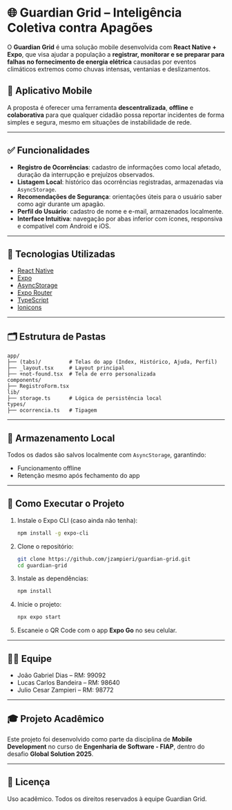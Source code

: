 # 🌐 Guardian Grid – Inteligência Coletiva contra Apagões

O **Guardian Grid** é uma solução mobile desenvolvida com **React Native + Expo**, que visa ajudar a população a **registrar, monitorar e se preparar para falhas no fornecimento de energia elétrica** causadas por eventos climáticos extremos como chuvas intensas, ventanias e deslizamentos.

## 📱 Aplicativo Mobile

A proposta é oferecer uma ferramenta **descentralizada**, **offline** e **colaborativa** para que qualquer cidadão possa reportar incidentes de forma simples e segura, mesmo em situações de instabilidade de rede.

---

## ✅ Funcionalidades

- **Registro de Ocorrências**: cadastro de informações como local afetado, duração da interrupção e prejuízos observados.
- **Listagem Local**: histórico das ocorrências registradas, armazenadas via `AsyncStorage`.
- **Recomendações de Segurança**: orientações úteis para o usuário saber como agir durante um apagão.
- **Perfil do Usuário**: cadastro de nome e e-mail, armazenados localmente.
- **Interface Intuitiva**: navegação por abas inferior com ícones, responsiva e compatível com Android e iOS.

---

## 🧱 Tecnologias Utilizadas

- [React Native](https://reactnative.dev/)
- [Expo](https://expo.dev/)
- [AsyncStorage](https://react-native-async-storage.github.io/async-storage/)
- [Expo Router](https://expo.github.io/router/)
- [TypeScript](https://www.typescriptlang.org/)
- [Ionicons](https://icons.expo.fyi/)

---

## 🗂️ Estrutura de Pastas

```
app/
├── (tabs)/         # Telas do app (Index, Histórico, Ajuda, Perfil)
├── _layout.tsx     # Layout principal
├── +not-found.tsx  # Tela de erro personalizada
components/
├── RegistroForm.tsx
lib/
├── storage.ts      # Lógica de persistência local
types/
├── ocorrencia.ts   # Tipagem
```

---

## 💾 Armazenamento Local

Todos os dados são salvos localmente com `AsyncStorage`, garantindo:
- Funcionamento offline
- Retenção mesmo após fechamento do app

---

## 🧪 Como Executar o Projeto

1. Instale o Expo CLI (caso ainda não tenha):
   ```bash
   npm install -g expo-cli
   ```

2. Clone o repositório:
   ```bash
   git clone https://github.com/jzampieri/guardian-grid.git
   cd guardian-grid
   ```

3. Instale as dependências:
   ```bash
   npm install
   ```

4. Inicie o projeto:
   ```bash
   npx expo start
   ```

5. Escaneie o QR Code com o app **Expo Go** no seu celular.

---

## 👨‍💻 Equipe

- João Gabriel Dias – RM: 99092
- Lucas Carlos Bandeira – RM: 98640
- Julio Cesar Zampieri – RM: 98772

---

## 🎓 Projeto Acadêmico

Este projeto foi desenvolvido como parte da disciplina de **Mobile Development** no curso de **Engenharia de Software - FIAP**, dentro do desafio **Global Solution 2025**.

---

## 📜 Licença

Uso acadêmico. Todos os direitos reservados à equipe Guardian Grid.
